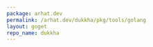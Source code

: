 ```yaml
---
package: arhat.dev
permalink: /arhat.dev/dukkha/pkg/tools/golang
layout: goget
repo_name: dukkha
---
```


